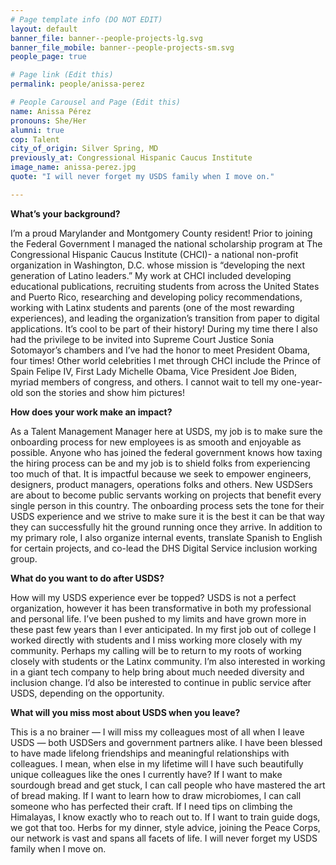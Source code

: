 ```yaml
---
# Page template info (DO NOT EDIT)
layout: default
banner_file: banner--people-projects-lg.svg
banner_file_mobile: banner--people-projects-sm.svg
people_page: true

# Page link (Edit this)
permalink: people/anissa-perez

# People Carousel and Page (Edit this)
name: Anissa Pérez
pronouns: She/Her
alumni: true
cop: Talent
city_of_origin: Silver Spring, MD
previously_at: Congressional Hispanic Caucus Institute
image_name: anissa-perez.jpg
quote: "I will never forget my USDS family when I move on."

---
```


**What’s your background?**

I’m a proud Marylander and Montgomery County resident!
Prior to joining the Federal Government I managed the national scholarship program at The Congressional Hispanic Caucus Institute (CHCI)- a national non-profit organization in Washington, D.C. whose mission is “developing the next generation of Latino leaders.”
My work at CHCI included developing educational publications, recruiting students from across the United States and Puerto Rico, researching and developing policy recommendations, working with Latinx students and parents (one of the most rewarding experiences), and leading the organization’s transition from paper to digital applications. It’s cool to be part of their history!
During my time there I also had the privilege to be invited into Supreme Court Justice Sonia Sotomayor’s chambers and I’ve had the honor to meet President Obama, four times!
Other world celebrities I met through CHCI include the Prince of Spain Felipe IV, First Lady Michelle Obama, Vice President Joe Biden, myriad members of congress, and others. I cannot wait to tell my one-year-old son the stories and show him pictures!

**How does your work make an impact?**

As a Talent Management Manager here at USDS, my job is to make sure the onboarding process for new employees is as smooth and enjoyable as possible. Anyone who has joined the federal government knows how taxing the hiring process can be and my job is to shield folks from experiencing too much of that.
It is impactful because we seek to empower engineers, designers, product managers, operations folks and others.
New USDSers are about to become public servants working on projects that benefit every single person in this country.
The onboarding process sets the tone for their USDS experience and we strive to make sure it is the best it can be that way they can successfully hit the ground running once they arrive.
In addition to my primary role, I also organize internal events, translate Spanish to English for certain projects, and co-lead the DHS Digital Service inclusion working group.

**What do you want to do after USDS?**

How will my USDS experience ever be topped? USDS is not a perfect organization, however it has been transformative in both my professional and personal life. I’ve been pushed to my limits and have grown more in these past few years than I ever anticipated.
In my first job out of college I worked directly with students and I miss working more closely with my community. Perhaps my calling will be to return to my roots of working closely with students or the Latinx community.
I’m also interested in working in a giant tech company to help bring about much needed diversity and inclusion change.
I’d also be interested to continue in public service after USDS, depending on the opportunity.

**What will you miss most about USDS when you leave?**

This is a no brainer — I will miss my colleagues most of all when I leave USDS — both USDSers and government partners alike.
I have been blessed to have made lifelong friendships and meaningful relationships with colleagues. I mean, when else in my lifetime will I have such beautifully unique colleagues like the ones I currently have?
If I want to make sourdough bread and get stuck, I can call people who have mastered the art of bread making. If I want to learn how to draw microbiomes, I can call someone who has perfected their craft. If I need tips on climbing the Himalayas, I know exactly who to reach out to. If I want to train guide dogs, we got that too. Herbs for my dinner, style advice, joining the Peace Corps, our network is vast and spans all facets of life.
I will never forget my USDS family when I move on.
